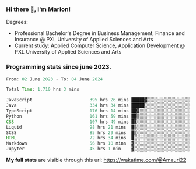 
### Hi there 👋, I'm Marlon!

Degrees: 
- Professional Bachelor's Degree in Business Management, Finance and Insurance @ PXL University of Applied Sciences and Arts
- Current study: Applied Computer Science, Application Development @ PXL University of Applied Sciences and Arts

### Programming stats since june 2023.
<!--START_SECTION:waka-->

```java
From: 02 June 2023 - To: 04 June 2024

Total Time: 1,710 hrs 3 mins

JavaScript                      395 hrs 26 mins █████▓░░░░░░░░░░░░░░░░░░░   23.00 %
Java                            334 hrs 34 mins █████░░░░░░░░░░░░░░░░░░░░   19.46 %
TypeScript                      176 hrs 14 mins ██▓░░░░░░░░░░░░░░░░░░░░░░   10.25 %
Python                          161 hrs 59 mins ██▒░░░░░░░░░░░░░░░░░░░░░░   09.42 %
CSS                             107 hrs 49 mins █▓░░░░░░░░░░░░░░░░░░░░░░░   06.27 %
Liquid                          98 hrs 21 mins  █▒░░░░░░░░░░░░░░░░░░░░░░░   05.72 %
SCSS                            85 hrs 29 mins  █▒░░░░░░░░░░░░░░░░░░░░░░░   04.97 %
HTML                            72 hrs 34 mins  █░░░░░░░░░░░░░░░░░░░░░░░░   04.22 %
Markdown                        56 hrs 10 mins  ▓░░░░░░░░░░░░░░░░░░░░░░░░   03.27 %
Jupyter                         45 hrs 1 min    ▓░░░░░░░░░░░░░░░░░░░░░░░░   02.62 %
```

<!--END_SECTION:waka-->
**My full stats** are visible through this url: https://wakatime.com/@Amauri22
